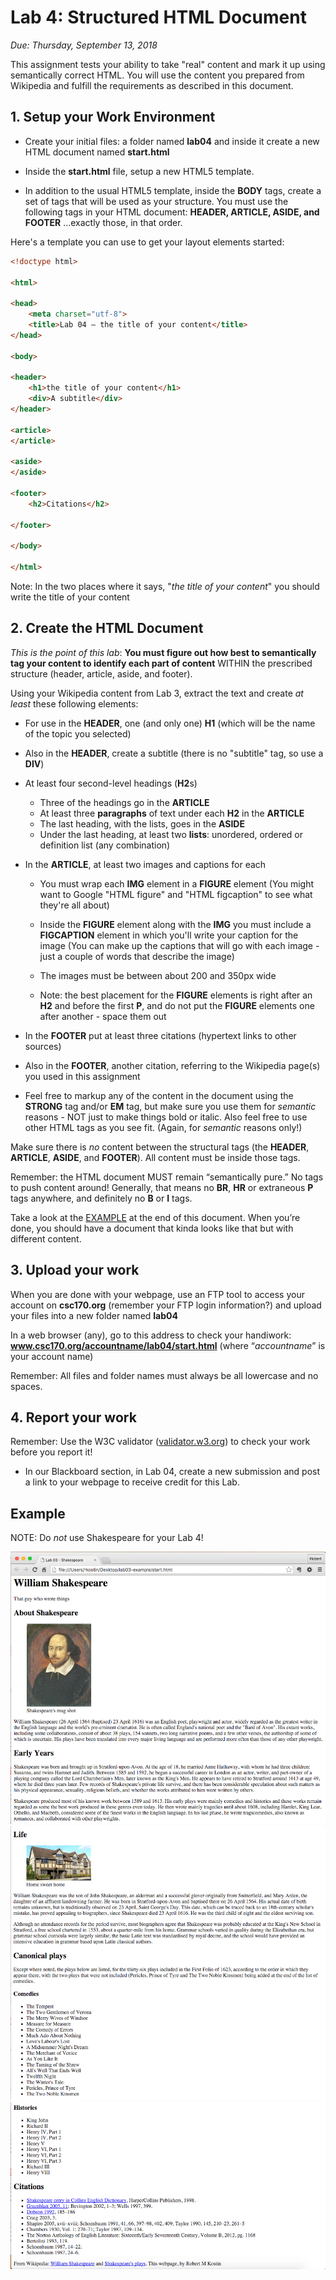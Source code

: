 # Lab 4: Structured HTML Document
*Due: Thursday, September 13, 2018*

This assignment tests your ability to take "real" content and mark it up using semantically correct HTML. You will use the content you prepared from Wikipedia and fulfill the requirements as described in this document.

## 1. Setup your Work Environment

- Create your initial files: a folder named **lab04** and inside it create a new HTML document named **start.html**

- Inside the **start.html** file, setup a new HTML5 template.

- In addition to the usual HTML5 template, inside the **BODY** tags, create a set of tags that will be used as your structure. You must use the following tags in your HTML document:  **HEADER, ARTICLE, ASIDE, and FOOTER** ...exactly those, in that order.

 Here's a template you can use to get your layout elements started:

```html
<!doctype html>

<html>

<head> 
	<meta charset="utf-8">
	<title>Lab 04 – the title of your content</title>
</head>

<body>

<header>  
	<h1>the title of your content</h1>  
	<div>A subtitle</div>
</header>

<article>  
</article>

<aside>  
</aside>

<footer>
	<h2>Citations</h2>

</footer>

</body>

</html>
```
Note: In the two places where it says, "*the title of your content*" you should write the title of your content

## 2. Create the HTML Document
*This is the point of this lab*: **You must figure out how best to semantically tag your content to identify each part of content** WITHIN the prescribed structure (header, article, aside, and footer).

Using your Wikipedia content from Lab 3, extract the text and create *at least* these following elements:

-   For use in the **HEADER**, one (and only one) **H1** (which will be the name of the topic you selected)
-   Also in the **HEADER**, create a subtitle (there is no "subtitle" tag, so use a **DIV**)
-   At least four second-level headings (**H2**s)
    -   Three of the headings go in the **ARTICLE**
    -   At least three **paragraphs** of text under each **H2** in the **ARTICLE**
    -   The last heading, with the lists, goes in the **ASIDE**
    -   Under the last heading, at least two **lists**: unordered, ordered or definition list (any combination)
-   In the **ARTICLE**, at least two images and captions for each

    -   You must wrap each **IMG** element in a **FIGURE** element (You might want to Google "HTML figure" and "HTML figcaption" to see what they're all about)

    -   Inside the **FIGURE** element along with the **IMG** you must include a **FIGCAPTION** element in which you'll write your caption for the image (You can make up the captions that will go with each image - just a couple of words that describe the image)

    -   The images must be between about 200 and 350px wide

    -   Note: the best placement for the **FIGURE** elements is right after an **H2** and before the first **P**, and do not put the **FIGURE** elements one after another - space them out
-   In the **FOOTER** put at least three citations (hypertext links to other sources)
-   Also in the **FOOTER**, another citation, referring to the Wikipedia page(s) you used in this assignment
-   Feel free to markup any of the content in the document using the **STRONG** tag and/or **EM** tag, but make sure you use them for *semantic* reasons - NOT just to make things bold or italic.  Also feel free to use other HTML tags as you see fit.  (Again, for *semantic* reasons only!)

Make sure there is *no* content between the structural tags (the **HEADER**, **ARTICLE**, **ASIDE**, and **FOOTER**).  All content must be inside those tags.

Remember: the HTML document MUST remain “semantically pure.” No tags to push content around! Generally, that means no **BR**, **HR** or extraneous **P** tags anywhere, and definitely no **B** or **I** tags.

Take a look at the [EXAMPLE](#example) at the end of this document. When you’re done, you should have a document that kinda looks like that but with different content.

## 3. Upload your work
When you are done with your webpage, use an FTP tool to access your account on **csc170.org** (remember your FTP login information?) and upload your files into a new folder named **lab04**

In a web browser (any), go to this address to check your handiwork:  
**www.csc170.org/accountname/lab04/start.html** (where “*accountname*” is your account name)

Remember: All files and folder names must always be all lowercase and no spaces.

## 4. Report your work

Remember: Use the W3C validator ([validator.w3.org](https://validator.w3.org)) to check your work before you report it!

-   In our Blackboard section, in Lab 04, create a new submission and post a link to your webpage to receive credit for this Lab.

## Example

NOTE: Do *not* use Shakespeare for your Lab 4!

![Figure 1](media/figure1.png)
![Figure 2](media/figure2.png)
![Figure 3](media/figure3.png)